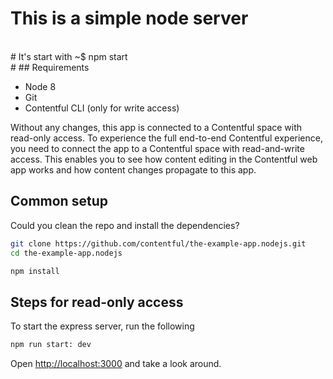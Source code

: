 # This is a simple node server
<br>
# It's start with ~$ npm start
<br>
# ## Requirements

* Node 8
* Git
* Contentful CLI (only for write access)

Without any changes, this app is connected to a Contentful space with read-only access. To experience the full end-to-end Contentful experience, you need to connect the app to a Contentful space with read-and-write access. This enables you to see how content editing in the Contentful web app works and how content changes propagate to this app.

## Common setup

Could you clean the repo and install the dependencies?

```bash
git clone https://github.com/contentful/the-example-app.nodejs.git
cd the-example-app.nodejs
```

```bash
npm install
```

## Steps for read-only access

To start the express server, run the following

```bash
npm run start: dev
```

Open [http://localhost:3000](http://localhost:3000) and take a look around.
